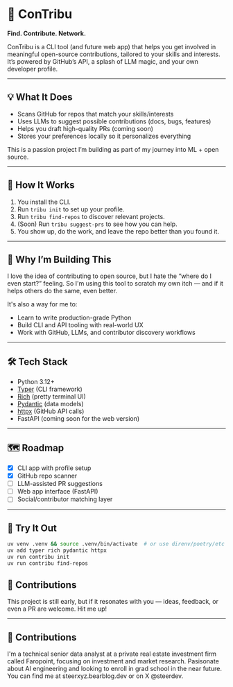 # 🧠 ConTribu

**Find. Contribute. Network.**

ConTribu is a CLI tool (and future web app) that helps you get involved in meaningful open-source contributions, tailored to your skills and interests. It’s powered by GitHub’s API, a splash of LLM magic, and your own developer profile.

---

## 💡 What It Does

- Scans GitHub for repos that match your skills/interests
- Uses LLMs to suggest possible contributions (docs, bugs, features)
- Helps you draft high-quality PRs (coming soon)
- Stores your preferences locally so it personalizes everything

This is a passion project I’m building as part of my journey into ML + open source.

---

## 🔧 How It Works

1. You install the CLI.
2. Run `tribu init` to set up your profile.
3. Run `tribu find-repos` to discover relevant projects.
4. (Soon) Run `tribu suggest-prs` to see how you can help.
5. You show up, do the work, and leave the repo better than you found it.

---

## 🚀 Why I’m Building This

I love the idea of contributing to open source, but I hate the “where do I even start?” feeling. So I'm using this tool to scratch my own itch — and if it helps others do the same, even better.

It's also a way for me to:
- Learn to write production-grade Python
- Build CLI and API tooling with real-world UX
- Work with GitHub, LLMs, and contributor discovery workflows

---

## 🛠️ Tech Stack

- Python 3.12+
- [Typer](https://typer.tiangolo.com/) (CLI framework)
- [Rich](https://rich.readthedocs.io/en/stable/) (pretty terminal UI)
- [Pydantic](https://docs.pydantic.dev/) (data models)
- [httpx](https://www.python-httpx.org/) (GitHub API calls)
- FastAPI (coming soon for the web version)

---

## 🗺️ Roadmap

- [x] CLI app with profile setup
- [x] GitHub repo scanner
- [ ] LLM-assisted PR suggestions
- [ ] Web app interface (FastAPI)
- [ ] Social/contributor matching layer

---

## 🧪 Try It Out

```bash
uv venv .venv && source .venv/bin/activate  # or use direnv/poetry/etc
uv add typer rich pydantic httpx
uv run contribu init
uv run contribu find-repos
```
## 🙌 Contributions
This project is still early, but if it resonates with you — ideas, feedback, or even a PR are welcome. Hit me up!

---

## 👋 Contributions
I'm a technical senior data analyst at a private real estate investment firm called Faropoint, focusing on investment and market research. Pasisonate about AI engineering and looking to enroll in grad school in the near future. You can find me at steerxyz.bearblog.dev or on X @steerdev.
